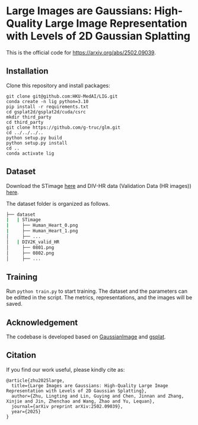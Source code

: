 # Large Images are Gaussians: High-Quality Large Image Representation with Levels of 2D Gaussian Splatting

This is the official code for https://arxiv.org/abs/2502.09039.

## Installation

Clone this repository and install packages:
```
git clone git@github.com:HKU-MedAI/LIG.git
conda create -n lig python=3.10
pip install -r requirements.txt
cd gsplat2d/gsplat2d/cuda/csrc
mkdir third_party
cd third_party
git clone https://github.com/g-truc/glm.git
cd ../../../..
python setup.py build
python setup.py install
cd ..
conda activate lig
```

## Dataset

Download the STimage [here](https://connecthkuhk-my.sharepoint.com/:u:/r/personal/ltzhu99_connect_hku_hk/Documents/STimage.zip?csf=1&web=1&e=qsnqYy) and DIV-HR data (Validation Data (HR images)) [here](https://data.vision.ee.ethz.ch/cvl/DIV2K/).

The dataset folder is organized as follows.

```bash
├── dataset
|   | STimage
|     ├── Human_Heart_0.png
|     ├── Human_Heart_1.png
│     ├── ...
│   | DIV2K_valid_HR
│     ├── 0801.png
│     ├── 0802.png
│     ├── ...
```

## Training

Run `python train.py` to start training. The dataset and the parameters can be editted in the script. The metrics, representations, and the images will be saved.

## Acknowledgement

The codebase is developed based on [GaussianImage](https://github.com/Xinjie-Q/GaussianImage) and [gsplat](https://github.com/nerfstudio-project/gsplat).

## Citation

If you find our work useful, please kindly cite as:
```
@article{zhu2025large,
  title={Large Images are Gaussians: High-Quality Large Image Representation with Levels of 2D Gaussian Splatting},
  author={Zhu, Lingting and Lin, Guying and Chen, Jinnan and Zhang, Xinjie and Jin, Zhenchao and Wang, Zhao and Yu, Lequan},
  journal={arXiv preprint arXiv:2502.09039},
  year={2025}
}
```

